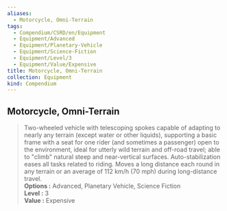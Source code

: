 ```yaml
---
aliases:
  - Motorcycle, Omni-Terrain
tags:
  - Compendium/CSRD/en/Equipment
  - Equipment/Advanced
  - Equipment/Planetary-Vehicle
  - Equipment/Science-Fiction
  - Equipment/Level/3
  - Equipment/Value/Expensive
title: Motorcycle, Omni-Terrain
collection: Equipment
kind: Compendium
---
```

## Motorcycle, Omni-Terrain  
  
>Two-wheeled vehicle with telescoping spokes capable of adapting to nearly any terrain (except water or other liquids), supporting a basic frame with a seat for one rider (and sometimes a passenger) open to the environment, ideal for utterly wild terrain and off-road travel; able to "climb" natural steep and near-vertical surfaces. Auto-stabilization eases all tasks related to riding. Moves a long distance each round in any terrain or an average of 112 km/h (70 mph) during long-distance travel.  
> **Options :** Advanced, Planetary Vehicle, Science Fiction  
> **Level :** 3  
> **Value :** Expensive